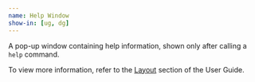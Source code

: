 ```yaml
---
name: Help Window
show-in: [ug, dg]
---
```


A pop-up window containing help information, shown only after calling a `help` command.

To view more information, refer to the [Layout](UserGuide.html#layout) section of the User Guide.

